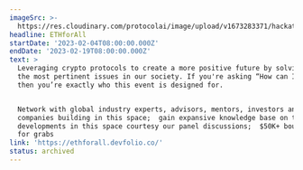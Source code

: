 ```yaml
---
imageSrc: >-
  https://res.cloudinary.com/protocolai/image/upload/v1673283371/hackathons/ethforall_nlrsld.png
headline: ETHforAll
startDate: '2023-02-04T08:00:00.000Z'
endDate: '2023-02-19T08:00:00.000Z'
text: >
  Leveraging crypto protocols to create a more positive future by solving for
  the most pertinent issues in our society. If you're asking “How can I help?”,
  then you’re exactly who this event is designed for.


  Network with global industry experts, advisors, mentors, investors and
  companies building in this space;  gain expansive knowledge base on the latest
  developments in this space courtesy our panel discussions;  $50K+ bounties up
  for grabs
link: 'https://ethforall.devfolio.co/'
status: archived
---
```


